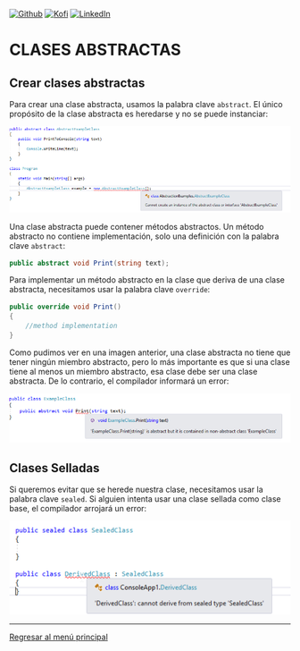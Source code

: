 [![Github][github-shield]][github-url]
[![Kofi][kofi-shield]][kofi-url]
[![LinkedIn][linkedin-shield]][linkedin-url]

# CLASES ABSTRACTAS

## Crear clases abstractas

Para crear una clase abstracta, usamos la palabra clave `abstract`. El único propósito de la clase abstracta es heredarse y no se puede instanciar:

![img01](../../.github/img/poo/lesson08/01.png)

Una clase abstracta puede contener métodos abstractos. Un método abstracto no contiene implementación, solo una definición con la palabra clave `abstract`:

```csharp
public abstract void Print(string text);
```

Para implementar un método abstracto en la clase que deriva de una clase abstracta, necesitamos usar la palabra clave `override`:

```csharp
public override void Print()
{
    //method implementation
}
```

Como pudimos ver en una imagen anterior, una clase abstracta no tiene que tener ningún miembro abstracto, pero lo más importante es que si una clase tiene al menos un miembro abstracto, esa clase debe ser una clase abstracta. De lo contrario, el compilador informará un error:

![img02](../../.github/img/poo/lesson08/02.png)

## Clases Selladas

Si queremos evitar que se herede nuestra clase, necesitamos usar la palabra clave `sealed`. Si alguien intenta usar una clase sellada como clase base, el compilador arrojará un error:

![img03](../../.github/img/poo/lesson08/03.png)

---
[Regresar al menú principal](https://github.com/FernandoCalmet/dotnet-6-essencial)

<!--- reference style links --->
[github-shield]: https://img.shields.io/badge/-@fernandocalmet-%23181717?style=flat-square&logo=github
[github-url]: https://github.com/fernandocalmet
[kofi-shield]: https://img.shields.io/badge/-@fernandocalmet-%231DA1F2?style=flat-square&logo=kofi&logoColor=ff5f5f
[kofi-url]: https://ko-fi.com/fernandocalmet
[linkedin-shield]: https://img.shields.io/badge/-fernandocalmet-blue?style=flat-square&logo=Linkedin&logoColor=white&link=https://www.linkedin.com/in/fernandocalmet
[linkedin-url]: https://www.linkedin.com/in/fernandocalmet
